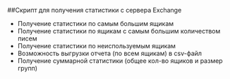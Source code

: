 ﻿##Скрипт для получения статистики с сервера Exchange

* Получение статистики по самым большим ящикам
* Получение статистики по ящикам с самым большим количеством писем
* Получение статистики по неиспользуемым ящикам
* Возможность выгрузки отчета (по всем ящикам) в csv-файл
* Получение суммарной статистики (общее кол-во ящиков и размер групп)